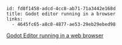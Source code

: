 
```
id: fd8f1458-adcd-4cc8-ab71-71a3442e168d
title: Godot editor running in a browser
links:
  - 4645fc65-a8c0-4877-ae53-29eb29ebed98
```

[Godot Editor running in a web browser](https://godotengine.org/article/godot-editor-running-web-browser)
